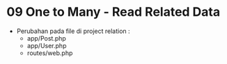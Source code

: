 # 09 One to Many - Read Related Data

- Perubahan pada file di project relation :
    - app/Post.php
    - app/User.php
    - routes/web.php